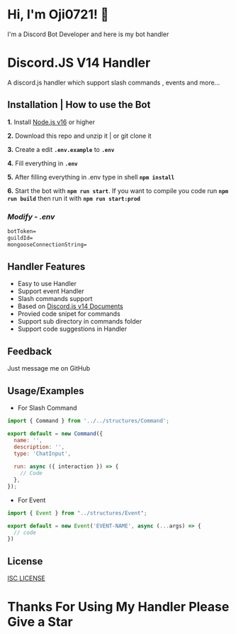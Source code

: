 
# Hi, I'm Oji0721! 👋


I'm a Discord Bot Developer and here is my bot handler


# Discord.JS V14 Handler

A discord.js handler which support slash commands , events and more...

## **Installation | How to use the Bot**

**1.** Install [Node.js v16](https://nodejs.org/en/) or higher

**2.** Download this repo and unzip it | or git clone it

**3.** Create a edit **`.env.example`** to **`.env`**

**4.** Fill everything in **`.env`**

**5.** After filling everything in .env type in shell **`npm install`**

**6.** Start the bot with **`npm run start`**. If you want to compile you code run **`npm run build`** then run it with **`npm run start:prod`**
<br/>

### _Modify - .env_

```txt
botToken=
guildId=
mongooseConnectionString=
```

## Handler Features

- Easy to use Handler
- Support event Handler
- Slash commands support
- Based on [Discord.js v14 Documents](https://deploy-preview-1011--discordjs-guide.netlify.app/additional-info/changes-in-v14.html)
- Provied code snipet for commands
- Support sub directory in commands folder
- Support code suggestions in Handler


## Feedback

Just message me on GitHub


## Usage/Examples

- For Slash Command
```js
import { Command } from '../../structures/Command';

export default = new Command({
  name: '',
  description: '',
  type: 'ChatInput',
  
  run: async ({ interaction }) => {
    // Code
  },
});
```

- For Event

```ts
import { Event } from "../structures/Event";

export default = new Event('EVENT-NAME', async (...args) => {
  // code
})
```

## License

[ISC LICENSE](https://choosealicense.com/licenses/isc/)

# Thanks For Using My Handler Please Give a Star
